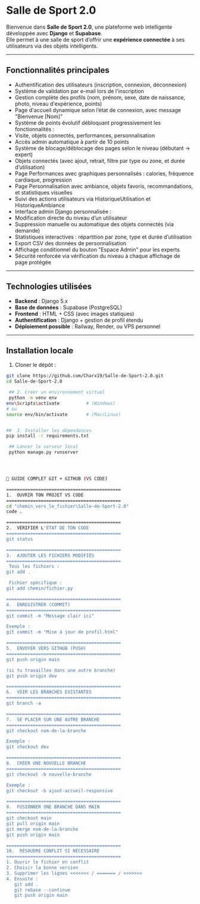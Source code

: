 #  Salle de Sport 2.0

Bienvenue dans **Salle de Sport 2.0**, une plateforme web intelligente développée avec **Django** et **Supabase**.  
Elle permet à une salle de sport d’offrir une **expérience connectée** à ses utilisateurs via des objets intelligents.

---

##  Fonctionnalités principales

- Authentification des utilisateurs (inscription, connexion, déconnexion)
-  Système de validation par e-mail lors de l'inscription
- Gestion complète des profils (nom, prénom, sexe, date de naissance, photo, niveau d'expérience, points)
- Page d'accueil dynamique selon l’état de connexion, avec message "Bienvenue [Nom]"
- Système de points évolutif débloquant progressivement les fonctionnalités :
- Visite, objets connectés, performances, personnalisation
- Accès admin automatique à partir de 10 points
- Système de blocage/déblocage des pages selon le niveau (débutant → expert)
- Objets connectés (avec ajout, retrait, filtre par type ou zone, et durée d’utilisation)
- Page Performances avec graphiques personnalisés : calories, fréquence cardiaque, progression
- Page Personnalisation avec ambiance, objets favoris, recommandations, et statistiques visuelles
- Suivi des actions utilisateurs via HistoriqueUtilisation et HistoriqueAmbiance
- Interface admin Django personnalisée :
- Modification directe du niveau d’un utilisateur
- Suppression manuelle ou automatique des objets connectés (via demande)
- Statistiques interactives : répartition par zone, type et durée d’utilisation
- Export CSV des données de personnalisation
- Affichage conditionnel du bouton "Espace Admin" pour les experts
- Sécurité renforcée via vérification du niveau à chaque affichage de page protégée

---

##  Technologies utilisées

- **Backend** : Django 5.x
- **Base de données** : Supabase (PostgreSQL)
- **Frontend** : HTML + CSS (avec images statiques)
- **Authentification** : Django + gestion de profil étendu
- **Déploiement possible** : Railway, Render, ou VPS personnel

---

##  Installation locale

1. Cloner le dépôt :

```bash
git clone https://github.com/Charx19/Salle-de-Sport-2.0.git
cd Salle-de-Sport-2.0

 ## 2. Créer un environnement virtuel 
 python -m venv env
env\Scripts\activate          # (Windows)
# ou
source env/bin/activate       # (Mac/Linux)


##  3. Installer les dépendances
pip install -r requirements.txt

 ## Lancer le serveur local
 python manage.py runserver




🔧 GUIDE COMPLET GIT + GITHUB (VS CODE) 

===========================================
1.  OUVRIR TON PROJET VS CODE
===========================================
cd "chemin_vers_le_fichier\Salle-de-Sport-2.0"
code .

===========================================
2.  VÉRIFIER L'ÉTAT DE TON CODE
===========================================
git status

===========================================
3.  AJOUTER LES FICHIERS MODIFIÉS
===========================================
 Tous les fichiers :
git add .

 Fichier spécifique :
git add chemin/fichier.py

===========================================
4.  ENREGISTRER (COMMIT)
===========================================
git commit -m "Message clair ici"

Exemple :
git commit -m "Mise à jour de profil.html"

===========================================
5.  ENVOYER VERS GITHUB (PUSH)
===========================================
git push origin main

(si tu travailles dans une autre branche)
git push origin dev

===========================================
6.  VOIR LES BRANCHES EXISTANTES
===========================================
git branch -a

===========================================
7.  SE PLACER SUR UNE AUTRE BRANCHE
===========================================
git checkout nom-de-la-branche

Exemple :
git checkout dev

===========================================
8.  CRÉER UNE NOUVELLE BRANCHE
===========================================
git checkout -b nouvelle-branche

Exemple :
git checkout -b ajout-accueil-responsive

===========================================
9.  FUSIONNER UNE BRANCHE DANS MAIN
===========================================
git checkout main
git pull origin main
git merge nom-de-la-branche
git push origin main

===========================================
10.  RÉSOUDRE CONFLIT SI NÉCESSAIRE
===========================================
1. Ouvrir le fichier en conflit
2. Choisir la bonne version
3. Supprimer les lignes <<<<<<< / ======= / >>>>>>>
4. Ensuite :
   git add .
   git rebase --continue
   git push origin main




